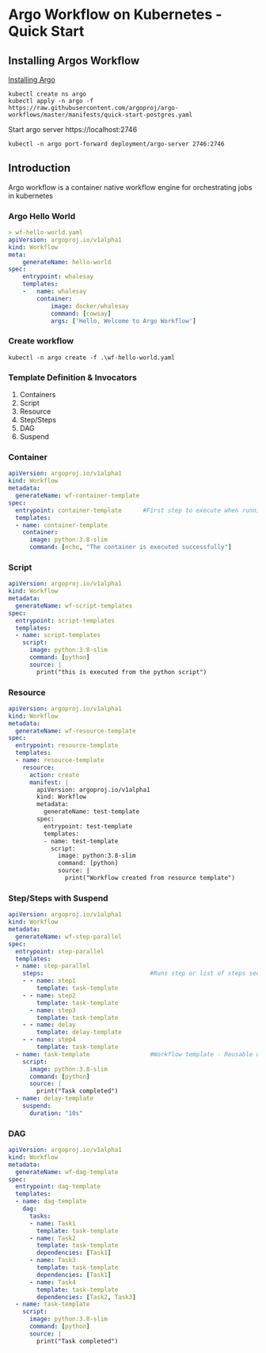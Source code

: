 # Argo Workflow on Kubernetes - Quick Start

## Installing Argos Workflow

[Installing Argo](https://argoproj.github.io/argo-workflows/quick-start/)

``` cli
kubectl create ns argo
kubectl apply -n argo -f https://raw.githubusercontent.com/argoproj/argo-workflows/master/manifests/quick-start-postgres.yaml
```

Start argo server https://localhost:2746
``` cli
kubectl -n argo port-forward deployment/argo-server 2746:2746
```

## Introduction

Argo workflow is a container native workflow engine for orchestrating jobs in kubernetes

### Argo Hello World

``` yaml 
> wf-hello-world.yaml
apiVersion: argoproj.io/v1alpha1
kind: Workflow
meta:
    generateName: hello-world
spec:
    entrypoint: whalesay
    templates:
    -   name: whalesay
        container:
            image: docker/whalesay
            command: [cowsay]
            args: ['Hello, Welcome to Argo Workflow']


```

### Create workflow
```
kubectl -n argo create -f .\wf-hello-world.yaml
```

### Template Definition & Invocators

1. Containers
2. Script
3. Resource
4. Step/Steps
5. DAG
6. Suspend




### Container
``` yaml
apiVersion: argoproj.io/v1alpha1
kind: Workflow
metadata:
  generateName: wf-container-template
spec:
  entrypoint: container-template      #First step to execute when running a workflow
  templates:
  - name: container-template
    container:
      image: python:3.8-slim
      command: [echo, "The container is executed successfully"]

```


### Script
``` yaml
apiVersion: argoproj.io/v1alpha1
kind: Workflow
metadata:
  generateName: wf-script-templates
spec:
  entrypoint: script-templates
  templates:
  - name: script-templates
    script:
      image: python:3.8-slim
      command: [python]
      source: |
        print("this is executed from the python script")

```


### Resource
``` yaml
apiVersion: argoproj.io/v1alpha1
kind: Workflow
metadata:
  generateName: wf-resource-template
spec:
  entrypoint: resource-template
  templates:
  - name: resource-template
    resource:
      action: create
      manifest: |
        apiVersion: argoproj.io/v1alpha1
        kind: Workflow
        metadata:
          generateName: test-template
        spec:
          entrypoint: test-template
          templates:
          - name: test-template
            script:
              image: python:3.8-slim
              command: [python]
              source: |
                print("Workflow created from resource template")

```


### Step/Steps with Suspend
``` yaml
apiVersion: argoproj.io/v1alpha1
kind: Workflow
metadata: 
  generateName: wf-step-parallel
spec:
  entrypoint: step-parallel
  templates:
  - name: step-parallel
    steps:                              #Runs step or list of steps sequential and parallel
    - - name: step1
        template: task-template
    - - name: step2
        template: task-template
      - name: step3
        template: task-template
    - - name: delay
        template: delay-template
    - - name: step4
        template: task-template
  - name: task-template                 #Workflow template - Reusable workflow for namespace
    script:
      image: python:3.8-slim
      command: [python]
      source: |
        print("Task completed")
  - name: delay-template
    suspend:
      duration: "10s"

```


### DAG
``` yaml
apiVersion: argoproj.io/v1alpha1
kind: Workflow
metadata: 
  generateName: wf-dag-template
spec:
  entrypoint: dag-template
  templates:
  - name: dag-template
    dag:
      tasks:
      - name: Task1
        template: task-template
      - name: Task2
        template: task-template
        dependencies: [Task1]
      - name: Task3
        template: task-template
        dependencies: [Task1]
      - name: Task4
        template: task-template
        dependencies: [Task2, Task3]
  - name: task-template
    script:
      image: python:3.8-slim
      command: [python]
      source: |
        print("Task completed")

```



